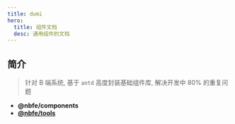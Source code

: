 ```yaml
---
title: dumi
hero:
  title: 组件文档
  desc: 通用组件的文档
---
```


## 简介

> 针对 B 端系统, 基于 `antd` 高度封装基础组件库, 解决开发中 80% 的重复问题

- **@nbfe/components**
- [**@nbfe/tools**](https://shuoshubao.github.io/tools/index.html)
